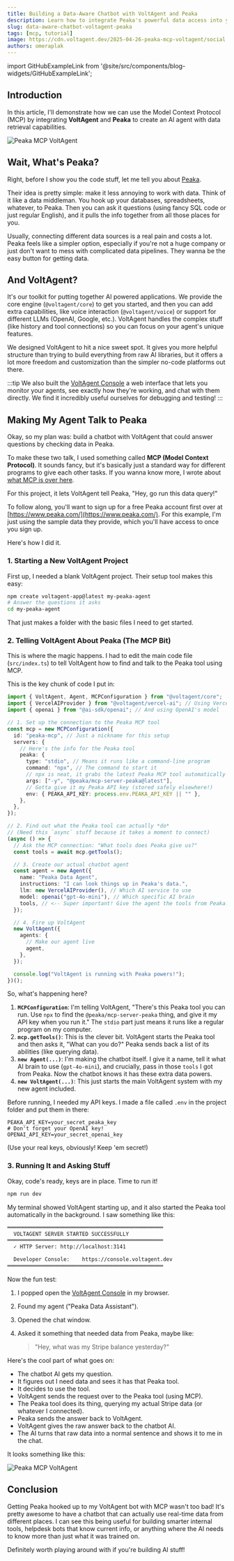 ```yaml
---
title: Building a Data-Aware Chatbot with VoltAgent and Peaka
description: Learn how to integrate Peaka's powerful data access into your VoltAgent AI applications using the Model Context Protocol (MCP).
slug: data-aware-chatbot-voltagent-peaka
tags: [mcp, tutorial]
image: https://cdn.voltagent.dev/2025-04-26-peaka-mcp-voltagent/social.png
authors: omeraplak
---
```


import GitHubExampleLink from '@site/src/components/blog-widgets/GitHubExampleLink';

## Introduction

In this article, I'll demonstrate how we can use the Model Context Protocol (MCP) by integrating **VoltAgent** and **Peaka** to create an AI agent with data retrieval capabilities.

![Peaka MCP VoltAgent](https://cdn.voltagent.dev/2025-04-26-peaka-mcp-voltagent/peaka-demo.gif)

<GitHubExampleLink
  repoUrl="https://github.com/VoltAgent/voltagent/tree/main/examples/with-peaka-mcp"
  npmCommand="npm create voltagent-app@latest -- --example with-peaka-mcp"
/>

## Wait, What's Peaka?

Right, before I show you the code stuff, let me tell you about [Peaka](https://www.peaka.com/).

Their idea is pretty simple: make it less annoying to work with data. Think of it like a data middleman. You hook up your databases, spreadsheets, whatever, to Peaka. Then you can ask it questions (using fancy SQL code or just regular English), and it pulls the info together from all those places for you.

Usually, connecting different data sources is a real pain and costs a lot. Peaka feels like a simpler option, especially if you're not a huge company or just don't want to mess with complicated data pipelines. They wanna be the easy button for getting data.

## And VoltAgent?

It's our toolkit for putting together AI powered applications. We provide the core engine (`@voltagent/core`) to get you started, and then you can add extra capabilities, like voice interaction (`@voltagent/voice`) or support for different LLMs (OpenAI, Google, etc.). VoltAgent handles the complex stuff (like history and tool connections) so you can focus on your agent's unique features.

We designed VoltAgent to hit a nice sweet spot. It gives you more helpful structure than trying to build everything from raw AI libraries, but it offers a lot more freedom and customization than the simpler no-code platforms out there.

:::tip
We also built the [VoltAgent Console](https://console.voltagent.dev) a web interface that lets you monitor your agents, see exactly how they're working, and chat with them directly. We find it incredibly useful ourselves for debugging and testing!
:::

## Making My Agent Talk to Peaka

Okay, so my plan was: build a chatbot with VoltAgent that could answer questions by checking data in Peaka.

To make these two talk, I used something called **MCP (Model Context Protocol)**. It sounds fancy, but it's basically just a standard way for different programs to give each other tasks. If you wanna know more, I wrote about [what MCP is over here](https://voltagent.dev/blog/what-is-mcp/).

For this project, it lets VoltAgent tell Peaka, "Hey, go run this data query!"

To follow along, you'll want to sign up for a free Peaka account first over at [https://www.peaka.com/](https://www.peaka.com/). For this example, I'm just using the sample data they provide, which you'll have access to once you sign up.

Here's how I did it.

### 1. Starting a New VoltAgent Project

First up, I needed a blank VoltAgent project. Their setup tool makes this easy:

```bash
npm create voltagent-app@latest my-peaka-agent
# Answer the questions it asks
cd my-peaka-agent
```

That just makes a folder with the basic files I need to get started.

### 2. Telling VoltAgent About Peaka (The MCP Bit)

This is where the magic happens. I had to edit the main code file (`src/index.ts`) to tell VoltAgent how to find and talk to the Peaka tool using MCP.

This is the key chunk of code I put in:

```typescript title="src/index.ts"
import { VoltAgent, Agent, MCPConfiguration } from "@voltagent/core";
import { VercelAIProvider } from "@voltagent/vercel-ai"; // Using Vercel's helper stuff for the AI
import { openai } from "@ai-sdk/openai"; // And using OpenAI's model

// 1. Set up the connection to the Peaka MCP tool
const mcp = new MCPConfiguration({
  id: "peaka-mcp", // Just a nickname for this setup
  servers: {
    // Here's the info for the Peaka tool
    peaka: {
      type: "stdio", // Means it runs like a command-line program
      command: "npx", // The command to start it
      // npx is neat, it grabs the latest Peaka MCP tool automatically
      args: ["-y", "@peaka/mcp-server-peaka@latest"],
      // Gotta give it my Peaka API key (stored safely elsewhere!)
      env: { PEAKA_API_KEY: process.env.PEAKA_API_KEY || "" },
    },
  },
});

// 2. Find out what the Peaka tool can actually *do*
// (Need this `async` stuff because it takes a moment to connect)
(async () => {
  // Ask the MCP connection: "What tools does Peaka give us?"
  const tools = await mcp.getTools();

  // 3. Create our actual chatbot agent
  const agent = new Agent({
    name: "Peaka Data Agent",
    instructions: "I can look things up in Peaka's data.",
    llm: new VercelAIProvider(), // Which AI service to use
    model: openai("gpt-4o-mini"), // Which specific AI brain
    tools, // <-- Super important! Give the agent the tools from Peaka!
  });

  // 4. Fire up VoltAgent
  new VoltAgent({
    agents: {
      // Make our agent live
      agent,
    },
  });

  console.log("VoltAgent is running with Peaka powers!");
})();
```

So, what's happening here?

1.  **`MCPConfiguration`**: I'm telling VoltAgent, "There's this Peaka tool you can run. Use `npx` to find the `@peaka/mcp-server-peaka` thing, and give it my API key when you run it." The `stdio` part just means it runs like a regular program on my computer.
2.  **`mcp.getTools()`**: This is the clever bit. VoltAgent starts the Peaka tool and then asks it, "What can you do?" Peaka sends back a list of its abilities (like querying data).
3.  **`new Agent(...)`**: I'm making the chatbot itself. I give it a name, tell it what AI brain to use (`gpt-4o-mini`), and crucially, pass in those `tools` I got from Peaka. Now the chatbot knows it has these extra data powers.
4.  **`new VoltAgent(...)`**: This just starts the main VoltAgent system with my new agent included.

Before running, I needed my API keys. I made a file called `.env` in the project folder and put them in there:

```.env title=".env"
PEAKA_API_KEY=your_secret_peaka_key
# Don't forget your OpenAI key!
OPENAI_API_KEY=your_secret_openai_key
```

(Use your real keys, obviously! Keep 'em secret!)

### 3. Running It and Asking Stuff

Okay, code's ready, keys are in place. Time to run it!

```bash
npm run dev
```

My terminal showed VoltAgent starting up, and it also started the Peaka tool automatically in the background. I saw something like this:

```bash
══════════════════════════════════════════════════
  VOLTAGENT SERVER STARTED SUCCESSFULLY
══════════════════════════════════════════════════
  ✓ HTTP Server: http://localhost:3141

  Developer Console:    https://console.voltagent.dev
══════════════════════════════════════════════════
```

Now the fun test:

1.  I popped open the [VoltAgent Console](https://console.voltagent.dev) in my browser.
2.  Found my agent ("Peaka Data Assistant").
3.  Opened the chat window.
4.  Asked it something that needed data from Peaka, maybe like:

    > "Hey, what was my Stripe balance yesterday?"

Here's the cool part of what goes on:

- The chatbot AI gets my question.
- It figures out I need data and sees it has that Peaka tool.
- It decides to use the tool.
- VoltAgent sends the request over to the Peaka tool (using MCP).
- The Peaka tool does its thing, querying my actual Stripe data (or whatever I connected).
- Peaka sends the answer back to VoltAgent.
- VoltAgent gives the raw answer back to the chatbot AI.
- The AI turns that raw data into a normal sentence and shows it to me in the chat.

It looks something like this:

![Peaka MCP VoltAgent](https://cdn.voltagent.dev/2025-04-26-peaka-mcp-voltagent/peaka-demo.gif)

## Conclusion

Getting Peaka hooked up to my VoltAgent bot with MCP wasn't too bad! It's pretty awesome to have a chatbot that can actually use real-time data from different places. I can see this being useful for building smarter internal tools, helpdesk bots that know current info, or anything where the AI needs to know more than just what it was trained on.

Definitely worth playing around with if you're building AI stuff!
